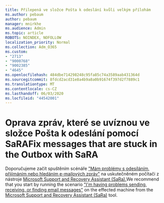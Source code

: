 ```yaml
---
title: Přilepená ve složce Pošta k odeslání kvůli velkým přílohám
ms.author: pebaum
author: pebaum
manager: mnirkhe
ms.audience: Admin
ms.topic: article
ROBOTS: NOINDEX, NOFOLLOW
localization_priority: Normal
ms.collection: Adm_O365
ms.custom:
- "2713"
- "9000768"
- "9002385"
- "4645"
ms.openlocfilehash: 484dbe714298248c95fa85c74a3589aab431364d
ms.sourcegitcommit: 8fdcd2acd31e8a4b9a8a0b91674f397d2f7889c1
ms.translationtype: MT
ms.contentlocale: cs-CZ
ms.lasthandoff: 06/03/2020
ms.locfileid: "44542001"
---
```

# <a name="fix-messages-that-are-stuck-in-the-outbox-with-sara"></a><span data-ttu-id="b6401-102">Oprava zpráv, které se uvíznou ve složce Pošta k odeslání pomocí SaRA</span><span class="sxs-lookup"><span data-stu-id="b6401-102">Fix messages that are stuck in the Outbox with SaRA</span></span>

<span data-ttu-id="b6401-103">Doporučujeme začít spuštěním scénáře ["Mám problémy s odesíláním, přijímáním nebo hledáním e-mailových zpráv"](https://aka.ms/SaRA-OutlookSendReceive) na uskutečněném počítači z nástroje [Microsoft Support and Recovery Assistant (SaRa).](https://diagnostics.office.com/#/)</span><span class="sxs-lookup"><span data-stu-id="b6401-103">We recommend that you start by running the scenario ["I'm having problems sending, receiving, or finding email messages"](https://aka.ms/SaRA-OutlookSendReceive) on the effected machine from the [Microsoft Support and Recovery Assistant (SaRa)](https://diagnostics.office.com/#/) tool.</span></span>